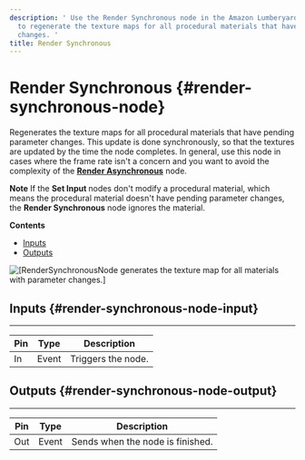 ```yaml
---
description: ' Use the Render Synchronous node in the Amazon Lumberyard Script Canvas editor
  to regenerate the texture maps for all procedural materials that have pending parameter
  changes. '
title: Render Synchronous
---
```

# Render Synchronous {#render-synchronous-node}

Regenerates the texture maps for all procedural materials that have pending parameter changes\. This update is done synchronously, so that the textures are updated by the time the node completes\. In general, use this node in cases where the frame rate isn't a concern and you want to avoid the complexity of the **[Render Asynchronous](/docs/userguide/render-asynchronous-node.md)** node\.

**Note**
If the **Set Input <Type>** nodes don't modify a procedural material, which means the procedural material doesn't have pending parameter changes, the **Render Synchronous** node ignores the material\.

**Contents**
+ [Inputs](#render-synchronous-node-input)
+ [Outputs](#render-synchronous-node-output)

![\[RenderSynchronousNode generates the texture map for all materials with parameter changes.\]](/images/userguide/scripting/script-canvas/scriptcanvasnodes/script-canvas-render-synchronous-node.png)

## Inputs {#render-synchronous-node-input}


****

| Pin | Type | Description |
| --- | --- | --- |
| In | Event | Triggers the node\. |

## Outputs {#render-synchronous-node-output}


****

| Pin | Type | Description |
| --- | --- | --- |
| Out | Event | Sends when the node is finished\. |